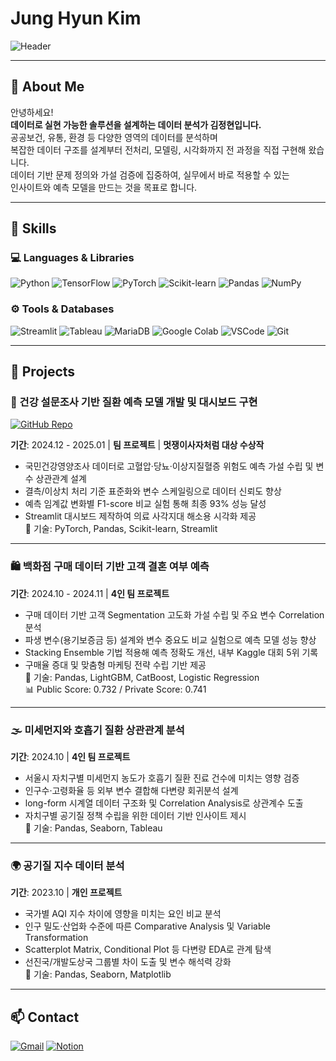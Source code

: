 # Jung Hyun Kim

![Header](https://capsule-render.vercel.app/api?type=waving&height=200&text=Welcome%20to%20My%20GitHub!&fontAlign=40&fontAlignY=40&color=gradient)

---

## 👋 About Me

안녕하세요!  
**데이터로 실현 가능한 솔루션을 설계하는 데이터 분석가 김정현입니다.**  
공공보건, 유통, 환경 등 다양한 영역의 데이터를 분석하며  
복잡한 데이터 구조를 설계부터 전처리, 모델링, 시각화까지 전 과정을 직접 구현해 왔습니다.  
데이터 기반 문제 정의와 가설 검증에 집중하여, 실무에서 바로 적용할 수 있는  
인사이트와 예측 모델을 만드는 것을 목표로 합니다.

---

## 🧠 Skills

### 💻 Languages & Libraries
![Python](https://img.shields.io/badge/Python-3776AB.svg?&style=for-the-badge&logo=python&logoColor=white)
![TensorFlow](https://img.shields.io/badge/TensorFlow-FF6F00.svg?&style=for-the-badge&logo=tensorflow&logoColor=white)
![PyTorch](https://img.shields.io/badge/PyTorch-EE4C2C.svg?&style=for-the-badge&logo=pytorch&logoColor=white)
![Scikit-learn](https://img.shields.io/badge/Scikit--learn-F7931E.svg?&style=for-the-badge&logo=scikit-learn&logoColor=white)
![Pandas](https://img.shields.io/badge/Pandas-150458.svg?&style=for-the-badge&logo=pandas&logoColor=white)
![NumPy](https://img.shields.io/badge/NumPy-013243.svg?&style=for-the-badge&logo=numpy&logoColor=white)

### ⚙️ Tools & Databases
![Streamlit](https://img.shields.io/badge/Streamlit-FF4B4B.svg?&style=for-the-badge&logo=streamlit&logoColor=white)
![Tableau](https://img.shields.io/badge/Tableau-E97627.svg?&style=for-the-badge&logo=tableau&logoColor=white)
![MariaDB](https://img.shields.io/badge/MariaDB-003545.svg?&style=for-the-badge&logo=mariadb&logoColor=white)
![Google Colab](https://img.shields.io/badge/Colab-F9AB00.svg?&style=for-the-badge&logo=googlecolab&logoColor=white)
![VSCode](https://img.shields.io/badge/VSCode-007ACC.svg?&style=for-the-badge&logo=visualstudiocode&logoColor=white)
![Git](https://img.shields.io/badge/Git-F05032.svg?&style=for-the-badge&logo=git&logoColor=white)

---

## 💼 Projects

### 🔬 건강 설문조사 기반 질환 예측 모델 개발 및 대시보드 구현  
[![GitHub Repo](https://img.shields.io/badge/Repository-181717?style=for-the-badge&logo=github&logoColor=white)](https://github.com/jhk4308/health-survey-disease-prediction)

**기간**: 2024.12 - 2025.01 | **팀 프로젝트** | **멋쟁이사자처럼 대상 수상작**  
- 국민건강영양조사 데이터로 고혈압·당뇨·이상지질혈증 위험도 예측 가설 수립 및 변수 상관관계 설계  
- 결측/이상치 처리 기준 표준화와 변수 스케일링으로 데이터 신뢰도 향상  
- 예측 임계값 변화별 F1-score 비교 실험 통해 최종 93% 성능 달성  
- Streamlit 대시보드 제작하여 의료 사각지대 해소용 시각화 제공  
📌 기술: PyTorch, Pandas, Scikit-learn, Streamlit

---

### 🛍️ 백화점 구매 데이터 기반 고객 결혼 여부 예측

**기간**: 2024.10 - 2024.11 | **4인 팀 프로젝트**  
- 구매 데이터 기반 고객 Segmentation 고도화 가설 수립 및 주요 변수 Correlation 분석  
- 파생 변수(용기보증금 등) 설계와 변수 중요도 비교 실험으로 예측 모델 성능 향상  
- Stacking Ensemble 기법 적용해 예측 정확도 개선, 내부 Kaggle 대회 5위 기록  
- 구매율 증대 및 맞춤형 마케팅 전략 수립 기반 제공  
📌 기술: Pandas, LightGBM, CatBoost, Logistic Regression  
📊 Public Score: 0.732 / Private Score: 0.741

---

### 🌫️ 미세먼지와 호흡기 질환 상관관계 분석

**기간**: 2024.10 | **4인 팀 프로젝트**  
- 서울시 자치구별 미세먼지 농도가 호흡기 질환 진료 건수에 미치는 영향 검증  
- 인구수·고령화율 등 외부 변수 결합해 다변량 회귀분석 설계  
- long-form 시계열 데이터 구조화 및 Correlation Analysis로 상관계수 도출  
- 자치구별 공기질 정책 수립을 위한 데이터 기반 인사이트 제시  
📌 기술: Pandas, Seaborn, Tableau

---

### 🌍 공기질 지수 데이터 분석

**기간**: 2023.10 | **개인 프로젝트**  
- 국가별 AQI 지수 차이에 영향을 미치는 요인 비교 분석  
- 인구 밀도·산업화 수준에 따른 Comparative Analysis 및 Variable Transformation  
- Scatterplot Matrix, Conditional Plot 등 다변량 EDA로 관계 탐색  
- 선진국/개발도상국 그룹별 차이 도출 및 변수 해석력 강화  
📌 기술: Pandas, Seaborn, Matplotlib

---

## 📫 Contact

[![Gmail](https://img.shields.io/badge/Gmail-D14836?style=for-the-badge&logo=gmail&logoColor=white)](mailto:jhk2858@gmail.com)
[![Notion](https://img.shields.io/badge/Notion-000000?style=for-the-badge&logo=notion&logoColor=white)](https://www.notion.so/Jung-Hyun-Kim-b170ecdbdebe48b0b4c79ce6e7a2335f)





